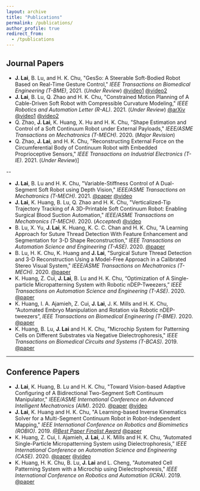 ```yaml
---
layout: archive
title: "Publications"
permalink: /publications/
author_profile: true
redirect_from:
  - /tpublications
---
```




## Journal Papers

* **J. Lai**, B. Lu, and H. K. Chu, "GesSo: A Steerable Soft-Bodied Robot Based on Real-Time Gesture Control," _IEEE Transactions on Biomedical Engineering (T-BME)_, 2021. (_Under Review_) [@video1](https://youtu.be/C1NUudoweUs) [@video2](https://youtu.be/-SZDHfevCCg)
* **J. Lai**, B. Lu, Q. Zhao and H. K. Chu, "Constrained Motion Planning of A Cable-Driven Soft Robot with Compressible Curvature Modeling," _IEEE Robotics and Automation Letter (R-AL)_. 2021. (_Under Review_) [@arXiv](https://arxiv.org/abs/2106.08250) [@video1](https://youtu.be/Zb3cA3hTvKgE) [@video2](https://youtu.be/CfRrfUAi4aQ)
*  Q. Zhao, **J. Lai**, K. Huang, X. Hu and H. K. Chu, "Shape Estimation and Control of a Soft Continuum Robot under External Payloads," _IEEE/ASME Transactions on Mechatronics (T-MECH)_. 2020. (_Major Revision_)
* Q. Zhao, **J. Lai**, and H. K. Chu, "Reconstructing External Force on the Circumferential Body of Continuum Robot with Embedded Proprioceptive Sensors," _IEEE Transactions on Industrial Electronics (T-IE)_. 2021. (_Under Review_)]

--

* **J. Lai**, B. Lu and H. K. Chu, "Variable-Stiffness Control of A Dual-Segment Soft Robot using Depth Vision," _IEEE/ASME Transactions on Mechatronics (T-MECH)_. 2021. [@paper](https://ieeexplore.ieee.org/document/9427246) [@video](https://youtu.be/QMHYsExF1JE)
* **J. Lai**, K. Huang, B. Lu, Q. Zhao and H. K. Chu, "Verticalized-Tip Trajectory Tracking of A 3D-Printable Soft Continuum Robot: Enabling Surgical Blood Suction Automation," _IEEE/ASME Transactions on Mechatronics (T-MECH)_. 2020. (_Accepted_) [@video](https://youtu.be/_5zb7vnvwkA)
* B. Lu, X. Yu, **J. Lai**, K. Huang, K. C. C. Chan and H. K. Chu, "A Learning Approach for Suture Thread Detection With Feature Enhancement and Segmentation for 3-D Shape Reconstruction," _IEEE Transactions on Automation Science and Engineering (T-ASE)_. 2020. [@paper](https://ieeexplore.ieee.org/document/8913674)
* B. Lu, H. K. Chu, K. Huang and **J. Lai**, "Surgical Suture Thread Detection and 3-D Reconstruction Using a Model-Free Approach in a Calibrated Stereo Visual System," _IEEE/ASME Transactions on Mechatronics (T-MECH)_. 2020. [@paper](https://ieeexplore.ieee.org/document/8845606)
* K. Huang, Z. Cui, **J. Lai**, B. Lu and H. K. Chu, “Optimization of A Single-particle Micropatterning System with Robotic nDEP-Tweezers,” _IEEE Transactions on Automation Science and Engineering (T-ASE)_. 2020. [@paper](https://ieeexplore.ieee.org/document/9377561)
* K. Huang, I. A. Ajamieh, Z. Cui, **J. Lai**, J. K. Mills and H. K. Chu, “Automated Embryo Manipulation and Rotation via Robotic nDEP-tweezers”, _IEEE Transactions on Biomedical Engineering (T-BME)_. 2020. [@paper](https://ieeexplore.ieee.org/document/9224187?denied=)
* K. Huang, B. Lu, **J. Lai** and H. K. Chu, "Microchip System for Patterning Cells on Different Substrates via Negative Dielectrophoresis," _IEEE Transactions on Biomedical Circuits and Systems (T-BCAS)_. 2019. [@paper](https://ieeexplore.ieee.org/document/8818352)


---

## Conference Papers

* **J. Lai**, K. Huang, B. Lu and H. K. Chu, "Toward Vision-based Adaptive Configuring of A Bidirectional Two-Segment Soft Continuum Manipulator," _IEEE/ASME International Conference on Advanced Intelligent Mechatronics (AIM)_. 2020. [@paper](https://ieeexplore.ieee.org/document/9158975) [@video](https://youtu.be/_yy3LjOx5cc) 
* **J. Lai**, K. Huang and H. K. Chu, "A Learning-based Inverse Kinematics Solver for a Multi-Segment Continuum Robot in Robot-Independent Mapping," _IEEE International Conference on Robotics and Biomimetics (ROBIO)_. 2019. [_@Best Paper Finalist Award_](https://www.polyu.edu.hk/me/me-phd-student-awarded-best-paper-finalist-in-robio-2019/) [@paper](https://ieeexplore.ieee.org/document/8961669)
* K. Huang, Z. Cui, I. Ajamieh, **J. Lai**, J. K. Mills and H. K. Chu, “Automated Single-Particle Micropatterning System using Dielectrophoresis,” _IEEE International Conference on Automation Science and Engineering (CASE)_. 2020. [@paper](https://ieeexplore.ieee.org/abstract/document/9216820) [@video](https://youtu.be/EQhd-nqbMF0)
* K. Huang, H. K. Chu, B. Lu, **J. Lai** and L. Cheng, "Automated Cell Patterning System with a Microchip using Dielectrophoresis," _IEEE International Conference on Robotics and Automation (ICRA)_. 2019. [@paper](https://ieeexplore.ieee.org/document/8794177)



